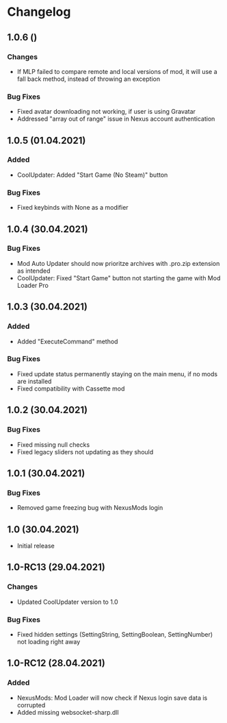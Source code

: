 # Changelog

## 1.0.6 ()

### Changes

- If MLP failed to compare remote and local versions of mod, it will use a fall back method, instead of throwing an exception

### Bug Fixes

- Fixed avatar downloading not working, if user is using Gravatar
- Addressed "array out of range" issue in Nexus account authentication

## 1.0.5 (01.04.2021)

### Added

- CoolUpdater: Added "Start Game (No Steam)" button

### Bug Fixes

- Fixed keybinds with None as a modifier

## 1.0.4 (30.04.2021)

### Bug Fixes

- Mod Auto Updater should now prioritze archives with .pro.zip extension as intended
- CoolUpdater: Fixed "Start Game" button not starting the game with Mod Loader Pro

## 1.0.3 (30.04.2021)

### Added

- Added "ExecuteCommand" method

### Bug Fixes

- Fixed update status permanently  staying on the main menu, if no mods are installed
- Fixed compatibility with Cassette mod

## 1.0.2 (30.04.2021)

### Bug Fixes

- Fixed missing null checks
- Fixed legacy sliders not updating as they should

## 1.0.1 (30.04.2021)

### Bug Fixes

- Removed game freezing bug with NexusMods login

## 1.0 (30.04.2021)

- Initial release

## 1.0-RC13 (29.04.2021)

### Changes

- Updated CoolUpdater version to 1.0

### Bug Fixes

- Fixed hidden settings (SettingString, SettingBoolean, SettingNumber) not loading right away

## 1.0-RC12 (28.04.2021)

### Added

- NexusMods: Mod Loader will now check if Nexus login save data is corrupted
- Added missing websocket-sharp.dll
